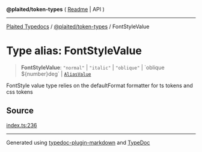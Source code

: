 **@plaited/token-types** ( [Readme](../README.md) \| API )

***

[Plaited Typedocs](../../../modules.md) / [@plaited/token-types](../modules.md) / FontStyleValue

# Type alias: FontStyleValue

> **FontStyleValue**: `"normal"` \| `"italic"` \| `"oblique"` \| \`oblique ${number}deg\` \| [`AliasValue`](AliasValue.md)

FontStyle value type relies on the defaultFormat formatter for ts tokens and css tokens

## Source

[index.ts:236](https://github.com/plaited/plaited/blob/b0dd907/libs/token-types/src/index.ts#L236)

***

Generated using [typedoc-plugin-markdown](https://www.npmjs.com/package/typedoc-plugin-markdown) and [TypeDoc](https://typedoc.org/)
